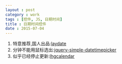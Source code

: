 ```yaml
---
layout : post
category : work
tags : [控件, JS, 日期时间]
title : 日期时间控件
date : 2015-07-04
---
```


1. 特意推荐,国人出品:[laydate](http://sentsin.com/layui/laydate/)
2. 分钟不能用鼠标选出:[jquery-simple-datetimepicker](https://github.com/mugifly/jquery-simple-datetimepicker)
3. 似乎已经停止更新:[lhgcalendar](http://www.oschina.net/p/lhgcalendar)
